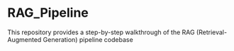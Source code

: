 # RAG_Pipeline
This repository provides a step-by-step walkthrough of the RAG (Retrieval-Augmented Generation) pipeline codebase
